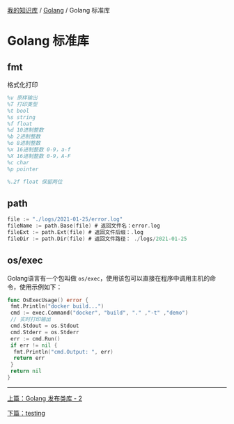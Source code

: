[我的知识库](../README.md) / [Golang](zz_gneratered_mdi.md) / Golang 标准库

# Golang 标准库

## fmt

格式化打印

```tex
%v 原样输出
%T 打印类型
%t bool
%s string
%f float
%d 10进制整数
%b 2进制整数
%o 8进制整数
%x 16进制整数 0-9，a-f
%X 16进制整数 0-9，A-F
%c char
%p pointer

%.2f float 保留两位
```

## path

```go
file := "./logs/2021-01-25/error.log"
fileName := path.Base(file) # 返回文件名：error.log
fileExt := path.Ext(file) # 返回文件后缀：.log
fileDir := path.Dir(file) # 返回文件路径： ./logs/2021-01-25
```

## os/exec

Golang语言有一个包叫做 `os/exec`，使用该包可以直接在程序中调用主机的命令，使用示例如下：

```go
func OsExecUsage() error {
 fmt.Println("docker build...")
 cmd := exec.Command("docker", "build", "." ,"-t" ,"demo")
 // 实时打印输出
 cmd.Stdout = os.Stdout
 cmd.Stderr = os.Stderr
 err := cmd.Run()
 if err != nil {
  fmt.Println("cmd.Output: ", err)
  return err
 }
 return nil
}
```

---
[上篇：Golang 发布类库 - 2](go-publish-package-02.md)

[下篇：testing](go-testing.md)
